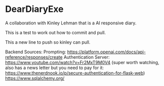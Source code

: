 # DearDiaryExe
A collaboration with Kinley Lehman that is a AI responsive diary.

This is a test to work out how to commit and pull.

This a new line to push so kinley can pull.

Backend Sources: 
Prompting: https://platform.openai.com/docs/api-reference/responses/create
Authentication Server: https://www.youtube.com/watch?v=Fr2MxT9M0V4 (super worth watching, also has a news letter but you need to pay for it: https://www.thenerdnook.io/p/secure-authentication-for-flask-web)
https://www.sqlalchemy.org/